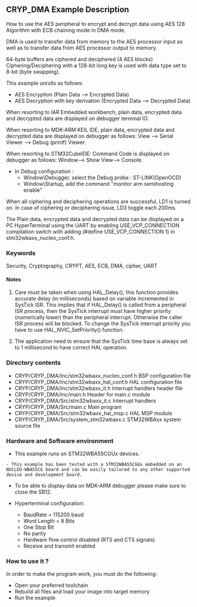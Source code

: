 ## <b>CRYP_DMA Example Description</b>

How to use the AES peripheral to encrypt and decrypt data using AES 128
Algorithm with ECB chaining mode in DMA mode.

DMA is used to transfer data from memory to the AES processor
input as well as to transfer data from AES processor output to memory.

64-byte buffers are ciphered and deciphered (4 AES blocks)
Ciphering/Deciphering with a 128-bit long key is used with data type set to 8-bit (byte swapping).

This example unrolls as follows:

 - AES Encryption (Plain Data --> Encrypted Data)
 - AES Decryption with key derivation (Encrypted Data --> Decrypted Data)

When resorting to IAR Embedded workbench, plain data, encrypted data
and decrypted data are displayed on debugger terminal IO.

When resorting to MDK-ARM KEIL IDE, plain data, encrypted data and decrypted
data are displayed on debugger as follows:  View --> Serial Viewer --> Debug (printf) Viewer.

When resorting to STM32CubeIDE:
Command Code is displayed on debugger as follows: Window--> Show View--> Console.

 - In Debug configuration :
   - Window\Debugger, select the Debug probe : ST-LINK(OpenOCD)
   - Window\Startup, add the command "monitor arm semihosting enable"

When all ciphering and deciphering operations are successful, LD1 is turned on.
In case of ciphering or deciphering issue, LD3 toggle each 200ms.

The Plain data, encrypted data and decrypted data can be displayed on a PC HyperTerminal using the
UART by enabling USE_VCP_CONNECTION compilation switch with adding (#define USE_VCP_CONNECTION  1) in
stm32wbaxx_nucleo_conf.h.

### <b>Keywords</b>

Security, Cryptography, CRYPT, AES, ECB, DMA, cipher, UART


#### <b>Notes</b>

 1. Care must be taken when using HAL_Delay(), this function provides accurate
    delay (in milliseconds) based on variable incremented in SysTick ISR. This
    implies that if HAL_Delay() is called from a peripheral ISR process, then
    the SysTick interrupt must have higher priority (numerically lower)
    than the peripheral interrupt. Otherwise the caller ISR process will be blocked.
    To change the SysTick interrupt priority you have to use HAL_NVIC_SetPriority() function.

 2. The application need to ensure that the SysTick time base is always set to 1 millisecond
    to have correct HAL operation.

### <b>Directory contents</b>

  - CRYP/CRYP_DMA/Inc/stm32wbaxx_nucleo_conf.h  BSP configuration file
  - CRYP/CRYP_DMA/Inc/stm32wbaxx_hal_conf.h     HAL configuration file
  - CRYP/CRYP_DMA/Inc/stm32wbaxx_it.h           Interrupt handlers header file
  - CRYP/CRYP_DMA/Inc/main.h                    Header for main.c module
  - CRYP/CRYP_DMA/Src/stm32wbaxx_it.c           Interrupt handlers
  - CRYP/CRYP_DMA/Src/main.c                    Main program
  - CRYP/CRYP_DMA/Src/stm32wbaxx_hal_msp.c      HAL MSP module
  - CRYP/CRYP_DMA/Src/system_stm32wbaxx.c       STM32WBAxx system source file


### <b>Hardware and Software environment</b>

   - This example runs on STM32WBA55CGUx devices.

    - This example has been tested with a STM32WBA55CGUx embedded on an
    NUCLEO-WBA55CG board and can be easily tailored to any other supported
    device and development board.

  - To be able to display data on MDK-ARM debugger please make sure to close the SB12.

  - Hyperterminal configuration:
    - BaudRate = 115200 baud
    - Word Length = 8 Bits
    - One Stop Bit
    - No parity
    - Hardware flow control disabled (RTS and CTS signals)
    - Receive and transmit enabled

### <b>How to use it ?</b>

In order to make the program work, you must do the following:

 - Open your preferred toolchain
 - Rebuild all files and load your image into target memory
 - Run the example
